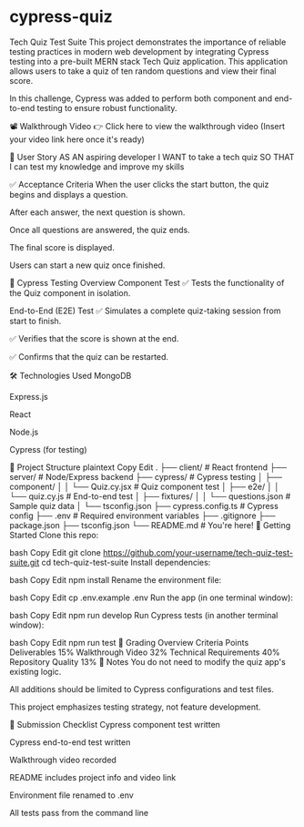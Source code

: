 # cypress-quiz

Tech Quiz Test Suite
This project demonstrates the importance of reliable testing practices in modern web development by integrating Cypress testing into a pre-built MERN stack Tech Quiz application. This application allows users to take a quiz of ten random questions and view their final score.

In this challenge, Cypress was added to perform both component and end-to-end testing to ensure robust functionality.

📽️ Walkthrough Video
👉 Click here to view the walkthrough video
(Insert your video link here once it's ready)

🧠 User Story
AS AN aspiring developer
I WANT to take a tech quiz
SO THAT I can test my knowledge and improve my skills

✅ Acceptance Criteria
When the user clicks the start button, the quiz begins and displays a question.

After each answer, the next question is shown.

Once all questions are answered, the quiz ends.

The final score is displayed.

Users can start a new quiz once finished.

🧪 Cypress Testing Overview
Component Test
✅ Tests the functionality of the Quiz component in isolation.

End-to-End (E2E) Test
✅ Simulates a complete quiz-taking session from start to finish.

✅ Verifies that the score is shown at the end.

✅ Confirms that the quiz can be restarted.

🛠️ Technologies Used
MongoDB

Express.js

React

Node.js

Cypress (for testing)

📁 Project Structure
plaintext
Copy
Edit
.
├── client/                 # React frontend
├── server/                 # Node/Express backend
├── cypress/                # Cypress testing
│   ├── component/
│   │   └── Quiz.cy.jsx     # Quiz component test
│   ├── e2e/
│   │   └── quiz.cy.js      # End-to-end test
│   ├── fixtures/
│   │   └── questions.json  # Sample quiz data
│   └── tsconfig.json
├── cypress.config.ts       # Cypress config
├── .env                    # Required environment variables
├── .gitignore
├── package.json
├── tsconfig.json
└── README.md               # You're here!
🚀 Getting Started
Clone this repo:

bash
Copy
Edit
git clone https://github.com/your-username/tech-quiz-test-suite.git
cd tech-quiz-test-suite
Install dependencies:

bash
Copy
Edit
npm install
Rename the environment file:

bash
Copy
Edit
cp .env.example .env
Run the app (in one terminal window):

bash
Copy
Edit
npm run develop
Run Cypress tests (in another terminal window):

bash
Copy
Edit
npm run test
🎯 Grading Overview
Criteria	Points
Deliverables	15%
Walkthrough Video	32%
Technical Requirements	40%
Repository Quality	13%
📌 Notes
You do not need to modify the quiz app's existing logic.

All additions should be limited to Cypress configurations and test files.

This project emphasizes testing strategy, not feature development.

📎 Submission Checklist
 Cypress component test written

 Cypress end-to-end test written

 Walkthrough video recorded

 README includes project info and video link

 Environment file renamed to .env

 All tests pass from the command line